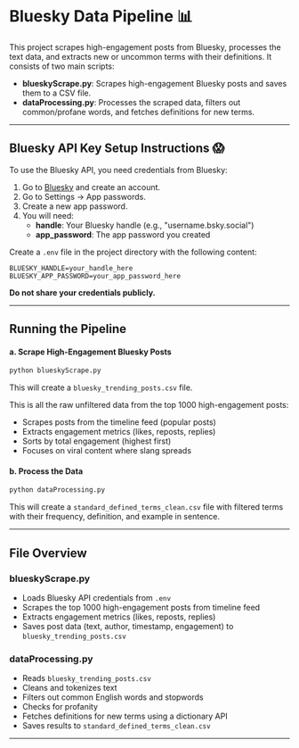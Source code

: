 # Bluesky Data Pipeline 📊

This project scrapes high-engagement posts from Bluesky, processes the text data, and extracts new or uncommon terms with their definitions. It consists of two main scripts:

- **blueskyScrape.py**: Scrapes high-engagement Bluesky posts and saves them to a CSV file.
- **dataProcessing.py**: Processes the scraped data, filters out common/profane words, and fetches definitions for new terms.

---

## Bluesky API Key Setup Instructions 😱
To use the Bluesky API, you need credentials from Bluesky:

1. Go to [Bluesky](https://bsky.app) and create an account.
2. Go to Settings → App passwords.
3. Create a new app password.
4. You will need:
   - **handle**: Your Bluesky handle (e.g., "username.bsky.social")
   - **app_password**: The app password you created

Create a `.env` file in the project directory with the following content:

```
BLUESKY_HANDLE=your_handle_here
BLUESKY_APP_PASSWORD=your_app_password_here
```

**Do not share your credentials publicly.**

---

## Running the Pipeline

#### a. Scrape High-Engagement Bluesky Posts

```bash
python blueskyScrape.py
```

This will create a `bluesky_trending_posts.csv` file.

This is all the raw unfiltered data from the top 1000 high-engagement posts:
- Scrapes posts from the timeline feed (popular posts)
- Extracts engagement metrics (likes, reposts, replies)
- Sorts by total engagement (highest first)
- Focuses on viral content where slang spreads

#### b. Process the Data

```bash
python dataProcessing.py
```

This will create a `standard_defined_terms_clean.csv` file with filtered terms with their frequency, definition, and example in sentence.

---

## File Overview

### blueskyScrape.py

- Loads Bluesky API credentials from `.env`
- Scrapes the top 1000 high-engagement posts from timeline feed
- Extracts engagement metrics (likes, reposts, replies)
- Saves post data (text, author, timestamp, engagement) to `bluesky_trending_posts.csv`

### dataProcessing.py

- Reads `bluesky_trending_posts.csv`
- Cleans and tokenizes text
- Filters out common English words and stopwords
- Checks for profanity
- Fetches definitions for new terms using a dictionary API
- Saves results to `standard_defined_terms_clean.csv`

---
